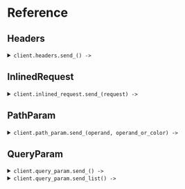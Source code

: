 # Reference
## Headers
<details><summary><code>client.headers.send_() -> </code></summary>
<dl>
<dd>

#### 🔌 Usage

<dl>
<dd>

<dl>
<dd>

```ruby
client.headers.send_(
  operand: ,
  maybeOperand: ,
  operandOrColor: 
);
```
</dd>
</dl>
</dd>
</dl>

#### ⚙️ Parameters

<dl>
<dd>

<dl>
<dd>

**operand:** `Seed::Types::Operand` 
    
</dd>
</dl>

<dl>
<dd>

**maybeOperand:** `Seed::Types::Operand` 
    
</dd>
</dl>

<dl>
<dd>

**operandOrColor:** `Seed::Types::ColorOrOperand` 
    
</dd>
</dl>

<dl>
<dd>

**maybeOperandOrColor:** `Seed::Types::ColorOrOperand` 
    
</dd>
</dl>
</dd>
</dl>


</dd>
</dl>
</details>

## InlinedRequest
<details><summary><code>client.inlined_request.send_(request) -> </code></summary>
<dl>
<dd>

#### 🔌 Usage

<dl>
<dd>

<dl>
<dd>

```ruby
client.inlined_request.send_(
  operand: ,
  operandOrColor: 
);
```
</dd>
</dl>
</dd>
</dl>

#### ⚙️ Parameters

<dl>
<dd>

<dl>
<dd>

**operand:** `Seed::Types::Operand` 
    
</dd>
</dl>

<dl>
<dd>

**maybeOperand:** `Seed::Types::Operand` 
    
</dd>
</dl>

<dl>
<dd>

**operandOrColor:** `Seed::Types::ColorOrOperand` 
    
</dd>
</dl>

<dl>
<dd>

**maybeOperandOrColor:** `Seed::Types::ColorOrOperand` 
    
</dd>
</dl>
</dd>
</dl>


</dd>
</dl>
</details>

## PathParam
<details><summary><code>client.path_param.send_(operand, operand_or_color) -> </code></summary>
<dl>
<dd>

#### 🔌 Usage

<dl>
<dd>

<dl>
<dd>

```ruby
client.path_param.send_();
```
</dd>
</dl>
</dd>
</dl>

#### ⚙️ Parameters

<dl>
<dd>

<dl>
<dd>

**operand:** `Seed::Types::Operand` 
    
</dd>
</dl>

<dl>
<dd>

**operandOrColor:** `Seed::Types::ColorOrOperand` 
    
</dd>
</dl>
</dd>
</dl>


</dd>
</dl>
</details>

## QueryParam
<details><summary><code>client.query_param.send_() -> </code></summary>
<dl>
<dd>

#### 🔌 Usage

<dl>
<dd>

<dl>
<dd>

```ruby
client.query_param.send_(
  operand: ,
  operandOrColor: 
);
```
</dd>
</dl>
</dd>
</dl>

#### ⚙️ Parameters

<dl>
<dd>

<dl>
<dd>

**operand:** `Seed::Types::Operand` 
    
</dd>
</dl>

<dl>
<dd>

**maybeOperand:** `Seed::Types::Operand` 
    
</dd>
</dl>

<dl>
<dd>

**operandOrColor:** `Seed::Types::ColorOrOperand` 
    
</dd>
</dl>

<dl>
<dd>

**maybeOperandOrColor:** `Seed::Types::ColorOrOperand` 
    
</dd>
</dl>
</dd>
</dl>


</dd>
</dl>
</details>

<details><summary><code>client.query_param.send_list() -> </code></summary>
<dl>
<dd>

#### 🔌 Usage

<dl>
<dd>

<dl>
<dd>

```ruby
client.query_param.send_list(
  operand: ,
  maybeOperand: ,
  operandOrColor: ,
  maybeOperandOrColor: 
);
```
</dd>
</dl>
</dd>
</dl>

#### ⚙️ Parameters

<dl>
<dd>

<dl>
<dd>

**operand:** `Seed::Types::Operand` 
    
</dd>
</dl>

<dl>
<dd>

**maybeOperand:** `Seed::Types::Operand` 
    
</dd>
</dl>

<dl>
<dd>

**operandOrColor:** `Seed::Types::ColorOrOperand` 
    
</dd>
</dl>

<dl>
<dd>

**maybeOperandOrColor:** `Seed::Types::ColorOrOperand` 
    
</dd>
</dl>
</dd>
</dl>


</dd>
</dl>
</details>
